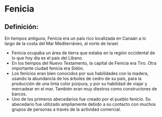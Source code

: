 # Fenicia

## Definición: 

En tiempos antiguos, Fenicia era un país rico localizada en Canaán a lo largo de la costa del Mar Mediterráneo, al norte de Israel.

* Fenicia ocupaba un área de tierra que estaba en la región occidental de lo que hoy día es el país del Líbano.
* En los tiempos del Nuevo Testamento,  la capital de Fenicia era Tiro. Otra importante ciudad fenicia era Sidón.
* Los fenicios eran bien conocidos por sus habilidades con la madera, usando la abundancia de los árboles de cedro de su país, para la producción de una tinta color púrpura, y por su habilidad de viajar y mercadear en el mar. También eran muy diestros como constructores de barcos.
* Uno de los primeros abecedarios fue creado por el pueblo fenicio.  Su abecedario fue utilizado ampliamente debido a su contacto con muchos grupos de personas a través de la actividad comercial.

